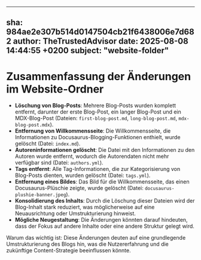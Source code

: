 ---
  sha: 984ae2e307b514d0147504cb21f6438006e7d682
  author: TheTrustedAdvisor
  date: 2025-08-08 14:44:55 +0200
  subject: "website-folder"
  ---

  # Zusammenfassung der Änderungen im Website-Ordner

- **Löschung von Blog-Posts**: Mehrere Blog-Posts wurden komplett entfernt, darunter der erste Blog-Post, ein langer Blog-Post und ein MDX-Blog-Post (Dateien: `first-blog-post.md`, `long-blog-post.md`, `mdx-blog-post.mdx`).
- **Entfernung von Willkommensseite**: Die Willkommensseite, die Informationen zu Docusaurus-Blogging-Funktionen enthielt, wurde gelöscht (Datei: `index.md`).
- **Autoreninformationen gelöscht**: Die Datei mit den Informationen zu den Autoren wurde entfernt, wodurch die Autorendaten nicht mehr verfügbar sind (Datei: `authors.yml`).
- **Tags entfernt**: Alle Tag-Informationen, die zur Kategorisierung von Blog-Posts dienten, wurden gelöscht (Datei: `tags.yml`).
- **Entfernung eines Bildes**: Das Bild für die Willkommensseite, das einen Docusaurus-Plüschie zeigte, wurde gelöscht (Datei: `docusaurus-plushie-banner.jpeg`).
- **Konsolidierung des Inhalts**: Durch die Löschung dieser Dateien wird der Blog-Inhalt stark reduziert, was möglicherweise auf eine Neuausrichtung oder Umstrukturierung hinweist.
- **Mögliche Neugestaltung**: Die Änderungen könnten darauf hindeuten, dass der Fokus auf andere Inhalte oder eine andere Struktur gelegt wird.

Warum das wichtig ist: Diese Änderungen deuten auf eine grundlegende Umstrukturierung des Blogs hin, was die Nutzererfahrung und die zukünftige Content-Strategie beeinflussen könnte.
